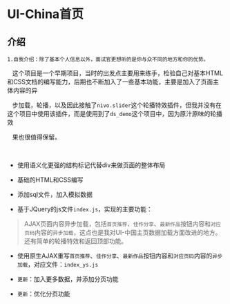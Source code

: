# UI-China首页

## 介绍

    1.自我介绍：除了基本个人信息以外，面试官更想听的是你与众不同的地方和你的优势。
    这个项目是一个早期项目，当时的出发点主要用来练手，检验自己对基本HTML和CSS文档的编写能力，后期也不断加入了一些基本功能，主要是加入了页面主体内容的异
    
    步加载，轮播，以及因此接触了`nivo.slider`这个轮播特效插件，但我并没有在这个项目中使用该插件，而是使用到了`ds_demo`这个项目中，因为原汁原味的轮播效
    
    果也很值得保留。
    
    
    
- 使用语义化更强的结构标记代替div来做页面的整体布局

- 基础的HTML和CSS编写

- 添加sql文件，加入模拟数据

- 基于JQuery的js文件`index.js`，实现的主要功能：
    
 > AJAX页面内容异步加载，包括`首页推荐`、`佳作分享`、`最新作品`按钮内容和`对应页码`内容的`异步加载`，这点也是我对UI-中国主页数据加载方面改进的地方。 还有简单的轮播特效和返回顶部功能。
    
- 使用原生AJAX重写`首页推荐`、`佳作分享`、`最新作品`按钮内容和`对应页码`内容的`异步加载`，对应文件：`index_ys.js`
- `更新`：加入更多数据，并添加分页功能

- `更新`：优化分页功能
